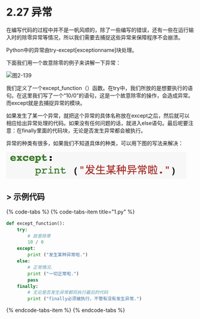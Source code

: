 # 2.27 异常

在编写代码的过程中并不是一帆风顺的，除了一些编写的错误，还有一些在运行输入时的除零异常等情况，所以我们需要去捕捉这些异常来保障程序不会崩溃。

Python中的异常由try-except\[exceptionname\]块处理。

下面我们用一个故意除零的例子来讲解一下异常：

![&#x56FE;2-139](blob:https://minghuiwu.gitbook.io/d2369b46-dc5a-46c4-a16d-a9a8097c5e4c)

我们定义了一个except\_function（）函数。在try中，我们所放的是想要执行的语句。在这里我们写了一个“10/0”的语句，这是一个故意除零的操作，会造成异常。而except就是去捕捉异常的模块。

如果发生了某一个异常，就把这个异常的具体名称放在except之后，然后就可以相应给出异常处理的代码。如果没有任何问题的话，就进入else语句。最后呢要注意：在finally里面的代码块，无论是否发生异常都会被执行。

异常的种类有很多，如果我们不知道具体的种类，可以用下图的写法来解决：

![&#x56FE;2-140](../../.gitbook/assets/image%20%2886%29.png)



## &gt; 示例代码

{% code-tabs %}
{% code-tabs-item title="1.py" %}
```python
def except_function():
    try:
        # 故意除零
        10 / 0
    except:
        print ("发生某种异常啦.")
    else:
        # 正常情况.
        print ("一切正常啦.")
        pass
    finally:
        # 无论是否发生异常都将执行最后的代码
        print ("finally必须被执行，不管有没有发生异常.")
```
{% endcode-tabs-item %}
{% endcode-tabs %}

